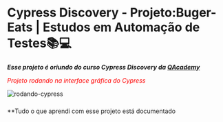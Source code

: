 # Cypress Discovery - Projeto:Buger-Eats | Estudos em Automação de Testes📚💻

***Esse projeto é oriundo do curso Cypress Discovery da [QAcademy](https://br.qacademy.io/cypress-discovery)***

<span style="color:red">*Projeto rodando na interface gráfica do Cypress*</span>

![rodando-cypress](assets/2022-10-09_22-11-53.gif)

###

**Tudo o que aprendi com esse projeto está documentado 
